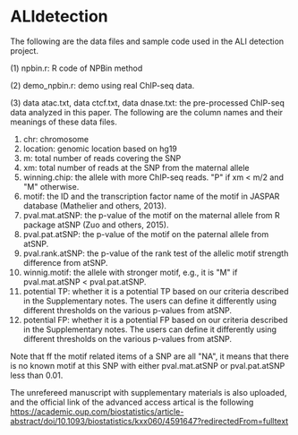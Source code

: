 # ALIdetection

The following are the data files and sample code used in the ALI detection project.

(1) npbin.r: R code of NPBin method

(2) demo_npbin.r: demo using real ChIP-seq data.

(3) data atac.txt, data ctcf.txt, data dnase.txt: the pre-processed ChIP-seq data analyzed in this paper. 
The following are the column names and their meanings of these data files.
1. chr: chromosome
2. location: genomic location based on hg19
3. m: total number of reads covering the SNP
4. xm: total number of reads at the SNP from the maternal allele
5. winning.chip: the allele with more ChIP-seq reads. "P" if xm < m/2 and "M" otherwise.
6. motif: the ID and the transcription factor name of the motif in JASPAR database (Mathelier and others, 2013).
7. pval.mat.atSNP: the p-value of the motif on the maternal allele from R package atSNP (Zuo and others, 2015).
8. pval.pat.atSNP: the p-value of the motif on the paternal allele from atSNP.
9. pval.rank.atSNP: the p-value of the rank test of the allelic motif strength difference from atSNP.
10. winnig.motif: the allele with stronger motif, e.g., it is "M" if pval.mat.atSNP < pval.pat.atSNP.
11. potential TP: whether it is a potential TP based on our criteria described in the Supplementary notes. The users can define it differently using different thresholds on the various p-values from atSNP.
12. potential FP: whether it is a potential FP based on our criteria described in the Supplementary notes. The users can define it differently using different thresholds on the various p-values from atSNP.

Note that ff the motif related items of a SNP are all "NA", it means that there is no known
motif at this SNP with either pval.mat.atSNP or pval.pat.atSNP less than 0.01.


The unrefereed manuscript with supplementary materials is also uploaded, and the official link of the advanced access artical is the following
https://academic.oup.com/biostatistics/article-abstract/doi/10.1093/biostatistics/kxx060/4591647?redirectedFrom=fulltext
